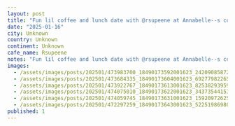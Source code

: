 ```yaml
---
layout: post
title: "Fun lil coffee and lunch date with @rsupeene at Annabelle--s coffee and pastries, delicious coffee and treats. #worldcoffeetour"
date: "2025-01-16"
city: Unknown
country: Unknown
continent: Unknown
cafe_name: Rsupeene
notes: "Fun lil coffee and lunch date with @rsupeene at Annabelle--s coffee and pastries, delicious coffee and treats. #worldcoffeetour"
images: 
  - /assets/images/posts/202501/473983700_18490173592001623_242090858721471095_n_18057771388797790.jpg
  - /assets/images/posts/202501/473684335_18490173604001623_6927798226586432576_n_18067723630650528.jpg
  - /assets/images/posts/202501/473922767_18490173613001623_8253829395968258661_n_17893566447114563.jpg
  - /assets/images/posts/202501/474075010_18490173622001623_3437354415321559104_n_18019126676434577.jpg
  - /assets/images/posts/202501/474059745_18490173631001623_1592097262523914667_n_18133369879378807.jpg
  - /assets/images/posts/202501/472297259_18490173643001623_5225198698084317005_n_18004011899713401.jpg
published: 1
---
```


